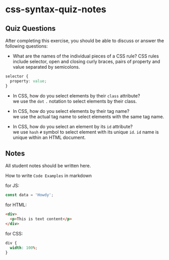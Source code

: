 # css-syntax-quiz-notes

## Quiz Questions

After completing this exercise, you should be able to discuss or answer the following questions:

- What are the names of the individual pieces of a CSS rule?
  CSS rules include selector, open and closing curly braces, pairs of property and value separated by semicolons.

```css
selector {
  property: value;
}
```

- In CSS, how do you select elements by their `class` attribute?<br>
  we use the `dot` `.` notation to select elements by their class.

- In CSS, how do you select elements by their tag name?<br>
  we use the actual tag name to select elements with the same tag name.

- In CSS, how do you select an element by its `id` attribute?<br>
  we use `hash` `#` symbol to select element with its unique `id`. `id` name is unique within an HTML document.

## Notes

All student notes should be written here.

How to write `Code Examples` in markdown

for JS:

```javascript
const data = 'Howdy';
```

for HTML:

```html
<div>
  <p>This is text content</p>
</div>
```

for CSS:

```css
div {
  width: 100%;
}
```
